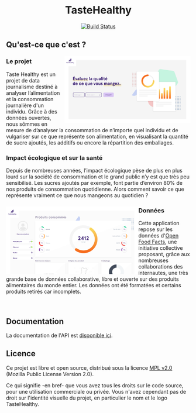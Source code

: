 <div align="center">
  <h1>TasteHealthy</h1>
  <a href="https://travis-ci.org/sundowndev/TasteHealthy"><img src="https://travis-ci.org/sundowndev/TasteHealthy.svg?branch=master" alt="Build Status"></a>
</div>

## Qu'est-ce que c'est ?

<img src="docs/screen_home.png" align="right" height="184px"/>
<h3 align="left">Le projet</h3>
<p align="left">
Taste Healthy est un projet de data journalisme destiné à analyser l’alimentation et la consommation journalière d'un individu. Grâce à des données ouvertes, nous sômmes en mesure de d’analyser la consommation de n’importe quel individu et de vulgariser sur ce que représente son alimentation, en visualisant la quantité de sucre ajoutés, les additifs ou encore la répartition des emballages.</p>

<h3 align="left">Impact écologique et sur la santé</h3>
<p align="left">Depuis de nombreuses années, l’impact écologique pèse de plus en plus lourd sur la société de consommation et le grand public n’y est que très peu sensibilisé. Les sucres ajoutés par exemple, font partie d’environ 80% de nos produits de consommation quotidienne. Alors comment savoir ce que représente vraiment ce que nous mangeons au quotidien ?</p>

<div>
<img src="docs/screen_dataviz.png" align="left" height="184px"/>
<h3 align="left">Données</h3>
<p align="left">
  Cette application repose sur les données d'<a href="https://fr.openfoodfacts.org/">Open Food Facts</a>, une initiative collective proposant, grâce aux nombreuses collaborations des internautes, une très grande base de données collaborative, libre et ouverte sur des produits alimentaires du monde entier. Les données ont été formatées et certains produits retirés car incomplets.</p>
</div>

<br>

## Documentation

La documentation de l'API est [disponible ici](https://sundowndev.github.io/TasteHealthy/api/).

## Licence

Ce projet est libre et open source, distribué sous la licence [MPL v2.0](LICENSE) (Mozilla Public License Version 2.0).

Ce qui signifie -en bref- que vous avez tous les droits sur le code source, pour une utilisation commerciale ou privée. Vous n'avez cependant pas de droit sur l'identité visuelle du projet, en particulier le nom et le logo TasteHealthy.
